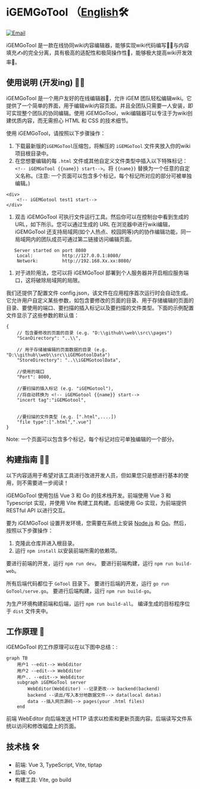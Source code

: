 # iGEMGoTool （[English](https://github.com/950288/iGEMGoTool/blob/main/README.md)🛠️

[![Email](https://img.shields.io/static/v1?label=Email&message=2779307196@qq.com&color=blue)](mailto:2779307196@qq.com)

iGEMGoTool 是一款在线协同wiki内容编辑器，能够实现wiki代码编写🧑‍💻与内容填充✍️的完全分离，具有极高的适配性和极简操作性🦾，能够极大提高wiki开发效率🥰。

## 使用说明 (开发ing) 🧑‍💼

iGEMGoTool 是一个用户友好的在线编辑器🧰，允许 iGEM 团队轻松编辑wiki。它提供了一个简单的界面，用于编辑wiki内容页面。并且全团队只需要一人安装，即可实现整个团队的协同编辑。使用 iGEMGoTool，wiki编辑器可以专注于为wiki创建优质内容，而无需担心 HTML 和 CSS 的技术细节。

使用 iGEMGoTool，请按照以下步骤操作：

1. 下载最新版的`iGEMGoTool`压缩包，将解压的 `iGEMGoTool` 文件夹放入你的wiki项目根目录中。
2. 在您想要编辑的每 `.html` 文件或其他自定义文件类型中插入以下特殊标记： `<!-- iGEMGoTool {{name}} start-->`。将 `{{name}}` 替换为一个任意的自定义名称。(注意: 一个页面可以包含多个标记，每个标记所对应的部分可被单独编辑。)
```
<div>
    <!-- iGEMGotool test1 start-->
</div>
```


1. 双击 iGEMGoTool 可执行文件运行工具。然后你可以在控制台中看到生成的 URL，如下所示。您可以通过生成的 URL 在浏览器中进行wiki编辑，iGEMGoTool 还支持局域网(如个人热点、校园网等)内的协作编辑功能，同一局域网内的团队成员可通过第二链接访问编辑页面。
```
   Server started on port 8080
    Local:           http://127.0.0.1:8080/
    Network:         http://192.168.Xx.xx:8080/
```
    
1. 对于进阶用法，您可以将 iGEMGoTool 部署到个人服务器并开启相应服务端口，这将破除局域网的局限。

我们还提供了配置文件 config.json，该文件在应用程序首次运行时会自动生成。它允许用户自定义某些参数，如包含要修改的页面的目录、用于存储编辑的页面的目录、要使用的端口、要扫描的插入标记以及要扫描的文件类型。下面的示例配置文件显示了这些参数的默认值：
```
{
	// 包含要修改的页面的目录 (e.g. "D:\\github\\web\\src\\pages")
	"ScanDirectory": "..\\",

	// 用于存储被编辑的页面数据的目录 (e.g. "D:\\github\\web\\src\\iGEMGotoolData")
	"StoreDirectory": "..\\iGEMGotoolData",

	//使用的端口
	"Port": 8080,

	//要扫描的插入标记 (e.g. "iGEMGotool"),
	//将自动转换为 <!-- iGEMGotool {{name}} start-->
	"incert tag":"iGEMGotool",

	
	//要扫描的文件类型 (e.g. [".html",....])
	"file type":[".html",".vue"]
}
```

Note: 一个页面可以包含多个标记，每个标记对应可单独编辑的一个部分。

## 构建指南 🧑‍💻

以下内容适用于希望对该工具进行改进开发人员，但如果您只是想进行基本的使用，则不需要进一步阅读！

iGEMGoTool 使用包括 Vue 3 和 Go 的技术栈开发。前端使用 Vue 3 和 Typescript 实现，并使用 Vite 构建工具构建。后端使用 Go 实现，为前端提供 RESTful API 以进行交互。

要为 iGEMGoTool 设置开发环境，您需要在系统上安装 [Node.js](https://nodejs.org/) 和 [Go](https://golang.org/)。然后，按照以下步骤操作：

1. 克隆此仓库并进入根目录。
2. 运行 `npm install` 以安装前端所需的依赖项。

要进行前端的开发，运行 `npm run dev`。
要进行前端构建，运行 `npm run build-web`。

所有后端代码都位于 `GoTool` 目录下。
要进行后端的开发，运行 `go run GoTool/serve.go`。
要进行后端构建，运行 `npm run build-go`。

为生产环境构建前端和后端，运行 `npm run build-all`。
编译生成的目标程序位于 `dist` 文件夹中。


## 工作原理 📝

iGEMGoTool 的工作原理可以在以下图中总结：:

```mermaid
graph TB
    用户1 --edit--> WebEditor
    用户2 --edit--> WebEditor
    用户.. --edit--> WebEditor
    subgraph iGEMGoTool server
        WebEditor(WebEditor) --记录更改--> backend(backend)
        backend --读出/写入本分地数据文件--> data(local datas)
        data --插入网页源码--> pages(your .html files)
    end
```

前端 WebEditor 向后端发送 HTTP 请求以检索和更新页面内容。后端读写文件系统以访问和修改磁盘上的页面。

## 技术栈 🛠️

- 前端: Vue 3, TypeScript, Vite, tiptap
- 后端: Go 
- 构建工具: Vite, go build
